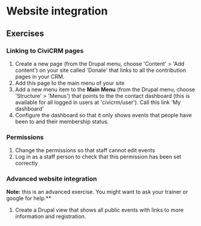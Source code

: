 # Website integration

## Exercises

### Linking to CiviCRM pages

1.  Create a new page (from the Drupal menu, choose 'Content' > 'Add content') on your site called 'Donate' that links to all the contribution pages in your CRM.
2.  Add this page to the main menu of your site
3.  Add a new menu item to the **Main Menu** (from the Drupal menu, choose 'Structure' > 'Menus') that points to the the contact dashboard (this is available for all logged in users at 'civicrm/user'). Call this link 'My dashboard'
4.  Configure the dashboard so that it only shows events that people have been to and their membership status.

### Permissions

1.  Change the permissions so that staff cannot edit events
2.  Log in as a staff person to check that this permission has been set correctly

### Advanced website integration

**Note:** this is an advanced exercise. You might want to ask your trainer or google for help.**

1.  Create a Drupal view that shows all public events with links to more information and registration.
